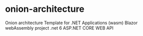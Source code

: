 # onion-architecture
Onion architecture Template for .NET Applications (wasm)
Blazor webAssembly project
.net 6
ASP.NET CORE WEB API 
